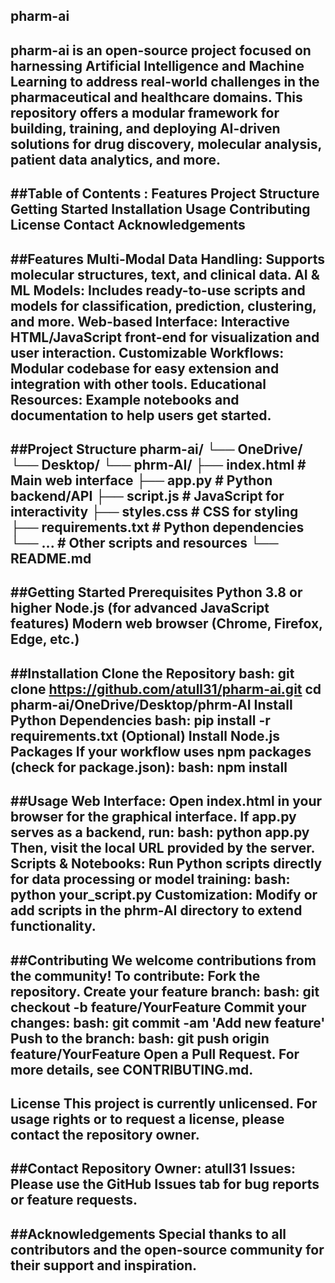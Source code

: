pharm-ai
-----------
pharm-ai is an open-source project focused on harnessing Artificial Intelligence and Machine Learning to address real-world challenges in the pharmaceutical and healthcare domains. This repository offers a modular framework for building, training, and deploying AI-driven solutions for drug discovery, molecular analysis, patient data analytics, and more.
-----------------------------------------------------
##Table of Contents :
      Features
      Project Structure
      Getting Started
      Installation
      Usage
      Contributing
      License
      Contact
      Acknowledgements
-----------
##Features
Multi-Modal Data Handling:
Supports molecular structures, text, and clinical data.
AI & ML Models:
Includes ready-to-use scripts and models for classification, prediction, clustering, and more.
Web-based Interface:
Interactive HTML/JavaScript front-end for visualization and user interaction.
Customizable Workflows:
Modular codebase for easy extension and integration with other tools.
Educational Resources:
Example notebooks and documentation to help users get started.
----------
##Project Structure
pharm-ai/
└── OneDrive/
    └── Desktop/
        └── phrm-AI/
            ├── index.html         # Main web interface
            ├── app.py             # Python backend/API
            ├── script.js          # JavaScript for interactivity
            ├── styles.css         # CSS for styling
            ├── requirements.txt   # Python dependencies
            └── ...                # Other scripts and resources
└── README.md
-----------
##Getting Started
Prerequisites
Python 3.8 or higher
Node.js (for advanced JavaScript features)
Modern web browser (Chrome, Firefox, Edge, etc.)
-----
##Installation
Clone the Repository
bash:
git clone https://github.com/atull31/pharm-ai.git
cd pharm-ai/OneDrive/Desktop/phrm-AI
Install Python Dependencies
bash:
pip install -r requirements.txt
(Optional) Install Node.js Packages
If your workflow uses npm packages (check for package.json):
bash:
npm install
--------
##Usage
Web Interface:
Open index.html in your browser for the graphical interface.
If app.py serves as a backend, run:
bash:
python app.py
Then, visit the local URL provided by the server.
Scripts & Notebooks:
Run Python scripts directly for data processing or model training:
bash:
python your_script.py
Customization:
Modify or add scripts in the phrm-AI directory to extend functionality.
------
##Contributing
We welcome contributions from the community!
To contribute:
Fork the repository.
Create your feature branch:
bash:
git checkout -b feature/YourFeature
Commit your changes:
bash:
git commit -am 'Add new feature'
Push to the branch:
bash:
git push origin feature/YourFeature
Open a Pull Request.
For more details, see CONTRIBUTING.md.
--------
License
This project is currently unlicensed. For usage rights or to request a license, please contact the repository owner.
------
##Contact
Repository Owner: atull31
Issues: Please use the GitHub Issues tab for bug reports or feature requests.
-----
##Acknowledgements
Special thanks to all contributors and the open-source community for their support and inspiration.
----
